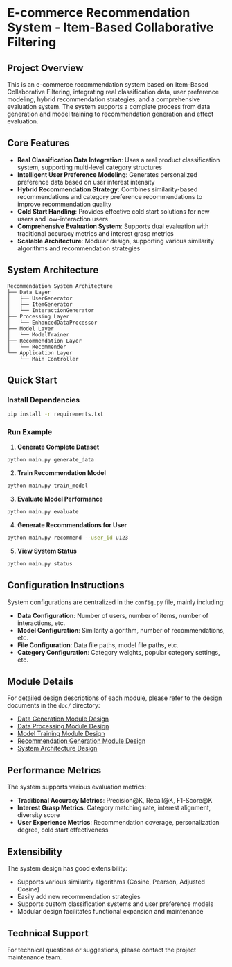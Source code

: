 # E-commerce Recommendation System - Item-Based Collaborative Filtering

## Project Overview

This is an e-commerce recommendation system based on Item-Based Collaborative Filtering, integrating real classification data, user preference modeling, hybrid recommendation strategies, and a comprehensive evaluation system. The system supports a complete process from data generation and model training to recommendation generation and effect evaluation.

## Core Features

- **Real Classification Data Integration**: Uses a real product classification system, supporting multi-level category structures
- **Intelligent User Preference Modeling**: Generates personalized preference data based on user interest intensity
- **Hybrid Recommendation Strategy**: Combines similarity-based recommendations and category preference recommendations to improve recommendation quality
- **Cold Start Handling**: Provides effective cold start solutions for new users and low-interaction users
- **Comprehensive Evaluation System**: Supports dual evaluation with traditional accuracy metrics and interest grasp metrics
- **Scalable Architecture**: Modular design, supporting various similarity algorithms and recommendation strategies

## System Architecture

```
Recommendation System Architecture
├── Data Layer
│   ├── UserGenerator
│   ├── ItemGenerator 
│   └── InteractionGenerator
├── Processing Layer
│   └── EnhancedDataProcessor
├── Model Layer
│   └── ModelTrainer
├── Recommendation Layer
│   └── Recommender
└── Application Layer
    └── Main Controller
```

## Quick Start

### Install Dependencies
```bash
pip install -r requirements.txt
```

### Run Example

1. **Generate Complete Dataset**
```bash
python main.py generate_data
```

2. **Train Recommendation Model**
```bash
python main.py train_model
```

3. **Evaluate Model Performance**
```bash
python main.py evaluate
```

4. **Generate Recommendations for User**
```bash
python main.py recommend --user_id u123
```

5. **View System Status**
```bash
python main.py status
```

## Configuration Instructions

System configurations are centralized in the `config.py` file, mainly including:

- **Data Configuration**: Number of users, number of items, number of interactions, etc.
- **Model Configuration**: Similarity algorithm, number of recommendations, etc.
- **File Configuration**: Data file paths, model file paths, etc.
- **Category Configuration**: Category weights, popular category settings, etc.

## Module Details

For detailed design descriptions of each module, please refer to the design documents in the `doc/` directory:

- [Data Generation Module Design](data_generation_design_en.md)
- [Data Processing Module Design](data_processing_design.md) 
- [Model Training Module Design](model_training_design.md)
- [Recommendation Generation Module Design](recommendation_design_en.md)
- [System Architecture Design](system_architecture.md)

## Performance Metrics

The system supports various evaluation metrics:

- **Traditional Accuracy Metrics**: Precision@K, Recall@K, F1-Score@K
- **Interest Grasp Metrics**: Category matching rate, interest alignment, diversity score
- **User Experience Metrics**: Recommendation coverage, personalization degree, cold start effectiveness

## Extensibility

The system design has good extensibility:

- Supports various similarity algorithms (Cosine, Pearson, Adjusted Cosine)
- Easily add new recommendation strategies
- Supports custom classification systems and user preference models
- Modular design facilitates functional expansion and maintenance

## Technical Support

For technical questions or suggestions, please contact the project maintenance team.